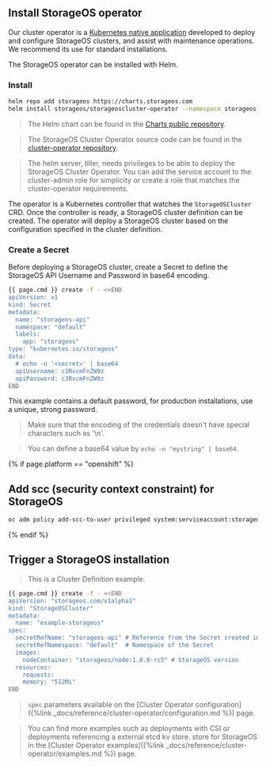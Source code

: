 ## Install StorageOS operator

Our cluster operator is a [Kubernetes native
application](https://kubernetes.io/docs/concepts/extend-kubernetes/extend-cluster/)
developed to deploy and configure StorageOS clusters, and assist with
maintenance operations. We recommend its use for standard installations. 

The StorageOS operator can be installed with Helm.

### Install

```bash
helm repo add storageos https://charts.storageos.com
helm install storageos/storageoscluster-operator --namespace storageos-operator
```

> The Helm chart can be found in the [Charts public
> repository](https://github.com/storageos/charts).

> The StorageOS Cluster Operator source code can be found in the
> [cluster-operator repository](https://github.com/storageos/cluster-operator).

> The helm server, tiller, needs privileges to be able to deploy the StorageOS
> Cluster Operator. You can add the service account to the cluster-admin role
> for simplicity or create a role that matches the cluster-operator requirements.

The operator is a Kubernetes controller that watches the `StorageOSCluster`
CRD. Once the controller is ready, a StorageOS cluster definition can be
created. The operator will deploy a StorageOS cluster based on the
configuration specified in the cluster definition.

### Create a Secret

Before deploying a StorageOS cluster, create a Secret to define the StorageOS
API Username and Password in base64 encoding. 

```bash
{{ page.cmd }} create -f - <<END
apiVersion: v1
kind: Secret
metadata:
  name: "storageos-api"
  namespace: "default"
  labels:
    app: "storageos"
type: "kubernetes.io/storageos"
data:
  # echo -n '<secret>' | base64
  apiUsername: c3RvcmFnZW9z
  apiPassword: c3RvcmFnZW9z
END
```

This example contains a default password, for production installations, use a
unique, strong password.

> Make sure that the encoding of the credentials doesn't have special characters such as '\n'.

> You can define a base64 value by `echo -n "mystring" | base64`.

{% if page.platform == "openshift" %}
## Add scc (security context constraint) for StorageOS

```bash
oc adm policy add-scc-to-user privileged system:serviceaccount:storageos:storageos-daemonset-sa
```
{% endif %}

## Trigger a StorageOS installation

> This is a Cluster Definition example. 
```bash
{{ page.cmd }} create -f - <<END
apiVersion: "storageos.com/v1alpha1"
kind: "StorageOSCluster"
metadata:
  name: "example-storageos"
spec:
  secretRefName: "storageos-api" # Reference from the Secret created in the previous step
  secretRefNamespace: "default"  # Namespace of the Secret
  images:
    nodeContainer: "storageos/node:1.0.0-rc5" # StorageOS version
  resources:
    requests:
    memory: "512Mi"
END
```
> `spec` parameters available on the [Cluster Operator configuration]({%link _docs/reference/cluster-operator/configuration.md %}) page.

> You can find more examples such as deployments with CSI or deployments referencing a external etcd kv store.
store for StorageOS in the [Cluster Operator examples]({%link _docs/reference/cluster-operator/examples.md %}) page.
